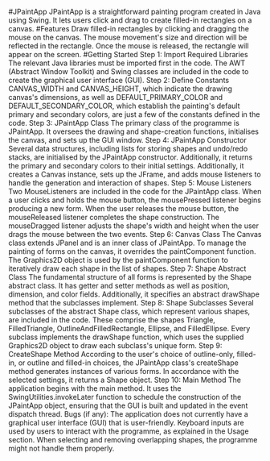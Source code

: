 #JPaintApp
JPaintApp is a straightforward painting program created in Java using Swing. It lets users click and drag to create filled-in rectangles on a canvas.
#Features
Draw filled-in rectangles by clicking and dragging the mouse on the canvas. The mouse movement's size and direction will be reflected in the rectangle. Once the mouse is released, the rectangle will appear on the screen.
#Getting Started
Step 1: Import Required Libraries
The relevant Java libraries must be imported first in the code. The AWT (Abstract Window Toolkit) and Swing classes are included in the code to create the graphical user interface (GUI).
Step 2: Define Constants
CANVAS_WIDTH and CANVAS_HEIGHT, which indicate the drawing canvas's dimensions, as well as DEFAULT_PRIMARY_COLOR and DEFAULT_SECONDARY_COLOR, which establish the painting's default primary and secondary colors, are just a few of the constants defined in the code.
Step 3: JPaintApp Class
The primary class of the programme is JPaintApp. It oversees the drawing and shape-creation functions, initialises the canvas, and sets up the GUI window.
Step 4: JPaintApp Constructor
Several data structures, including lists for storing shapes and undo/redo stacks, are initialised by the JPaintApp constructor. Additionally, it returns the primary and secondary colors to their initial settings. Additionally, it creates a Canvas instance, sets up the JFrame, and adds mouse listeners to handle the generation and interaction of shapes.
Step 5: Mouse Listeners
Two MouseListeners are included in the code for the JPaintApp class. When a user clicks and holds the mouse button, the mousePressed listener begins producing a new form. When the user releases the mouse button, the mouseReleased listener completes the shape construction. The mouseDragged listener adjusts the shape's width and height when the user drags the mouse between the two events.
Step 6: Canvas Class
The Canvas class extends JPanel and is an inner class of JPaintApp. To manage the painting of forms on the canvas, it overrides the paintComponent function. The Graphics2D object is used by the paintComponent function to iteratively draw each shape in the list of shapes.
Step 7: Shape Abstract Class
The fundamental structure of all forms is represented by the Shape abstract class. It has getter and setter methods as well as position, dimension, and color fields. Additionally, it specifies an abstract drawShape method that the subclasses implement.
Step 8: Shape Subclasses
Several subclasses of the abstract Shape class, which represent various shapes, are included in the code. These comprise the shapes Triangle, FilledTriangle, OutlineAndFilledRectangle, Ellipse, and FilledEllipse. Every subclass implements the drawShape function, which uses the supplied Graphics2D object to draw each subclass's unique form.
Step 9: CreateShape Method
According to the user's choice of outline-only, filled-in, or outline and filled-in choices, the JPaintApp class's createShape method generates instances of various forms. In accordance with the selected settings, it returns a Shape object.
Step 10: Main Method
The application begins with the main method. It uses the SwingUtilities.invokeLater function to schedule the construction of the JPaintApp object, ensuring that the GUI is built and updated in the event dispatch thread.
Bugs (if any):
The application does not currently have a graphical user interface (GUI) that is user-friendly. Keyboard inputs are used by users to interact with the programme, as explained in the Usage section.
When selecting and removing overlapping shapes, the programme might not handle them properly.

